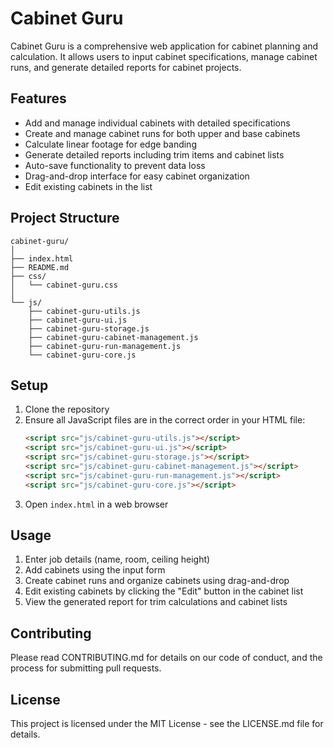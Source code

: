 # Cabinet Guru

Cabinet Guru is a comprehensive web application for cabinet planning and calculation. It allows users to input cabinet specifications, manage cabinet runs, and generate detailed reports for cabinet projects.

## Features

- Add and manage individual cabinets with detailed specifications
- Create and manage cabinet runs for both upper and base cabinets
- Calculate linear footage for edge banding
- Generate detailed reports including trim items and cabinet lists
- Auto-save functionality to prevent data loss
- Drag-and-drop interface for easy cabinet organization
- Edit existing cabinets in the list

## Project Structure

```
cabinet-guru/
│
├── index.html
├── README.md
├── css/
│   └── cabinet-guru.css
│
└── js/
    ├── cabinet-guru-utils.js
    ├── cabinet-guru-ui.js
    ├── cabinet-guru-storage.js
    ├── cabinet-guru-cabinet-management.js
    ├── cabinet-guru-run-management.js
    └── cabinet-guru-core.js
```

## Setup

1. Clone the repository
2. Ensure all JavaScript files are in the correct order in your HTML file:
   ```html
   <script src="js/cabinet-guru-utils.js"></script>
   <script src="js/cabinet-guru-ui.js"></script>
   <script src="js/cabinet-guru-storage.js"></script>
   <script src="js/cabinet-guru-cabinet-management.js"></script>
   <script src="js/cabinet-guru-run-management.js"></script>
   <script src="js/cabinet-guru-core.js"></script>
   ```
3. Open `index.html` in a web browser

## Usage

1. Enter job details (name, room, ceiling height)
2. Add cabinets using the input form
3. Create cabinet runs and organize cabinets using drag-and-drop
4. Edit existing cabinets by clicking the "Edit" button in the cabinet list
5. View the generated report for trim calculations and cabinet lists

## Contributing

Please read CONTRIBUTING.md for details on our code of conduct, and the process for submitting pull requests.

## License

This project is licensed under the MIT License - see the LICENSE.md file for details.
